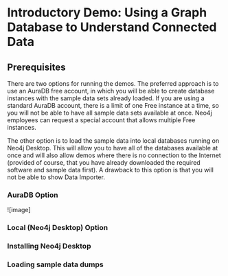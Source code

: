 # Introductory Demo: Using a Graph Database to Understand Connected Data

## Prerequisites

There are two options for running the demos. The preferred approach is to use an AuraDB free account, in which you will be able to create database instances with the sample data sets already loaded. If you are using a standard AuraDB account, there is a limit of one Free instance at a time, so you will not be able to have all sample data sets available at once. Neo4j employees can request a special account that allows multiple Free instances.

The other option is to load the sample data into local databases running on Neo4j Desktop. This will allow you to have all of the databases available at once and will also allow demos where there is no connection to the Internet (provided of course, that you have already downloaded the required software and sample data first). A drawback to this option is that you will not be able to show Data Importer.

### AuraDB Option

![image]

### Local (Neo4j Desktop) Option

### Installing Neo4j Desktop

### Loading sample data dumps

